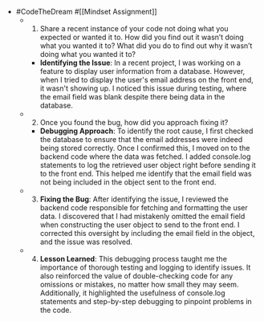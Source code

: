 - #CodeTheDream #[[Mindset Assignment]]
	- 1. Share a recent instance of your code not doing what you expected or wanted it to. How did you find out it wasn’t doing what you wanted it to? What did you do to find out why it wasn’t doing what you wanted it to?
		- **Identifying the Issue**: In a recent project, I was working on a feature to display user information from a database. However, when I tried to display the user's email address on the front end, it wasn't showing up. I noticed this issue during testing, where the email field was blank despite there being data in the database.
	- 2. Once you found the bug, how did you approach fixing it?
		- **Debugging Approach**: To identify the root cause, I first checked the database to ensure that the email addresses were indeed being stored correctly. Once I confirmed this, I moved on to the backend code where the data was fetched. I added console.log statements to log the retrieved user object right before sending it to the front end. This helped me identify that the email field was not being included in the object sent to the front end.
	- 3. **Fixing the Bug**: After identifying the issue, I reviewed the backend code responsible for fetching and formatting the user data. I discovered that I had mistakenly omitted the email field when constructing the user object to send to the front end. I corrected this oversight by including the email field in the object, and the issue was resolved.
	- 4. **Lesson Learned**: This debugging process taught me the importance of thorough testing and logging to identify issues. It also reinforced the value of double-checking code for any omissions or mistakes, no matter how small they may seem. Additionally, it highlighted the usefulness of console.log statements and step-by-step debugging to pinpoint problems in the code.